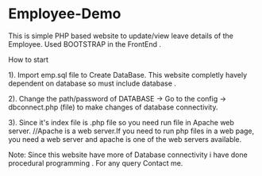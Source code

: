 # Employee-Demo
This is simple PHP based website to update/view leave details of the Employee.
Used BOOTSTRAP in the FrontEnd .

How to start

1). Import emp.sql file to Create DataBase.
This website completly havely dependent on database so must include database .

2). Change the path/password of DATABASE 
-> Go to the config -> dbconnect.php (file) to make changes of database connectivity.


3). Since it's index file is .php file so you need run file in Apache web server.
//Apache is a web server.If you need to run php files in a web page, you need a web server and apache is one of the web servers available.

Note:
Since this website have more of Database connectivity i have done procedural programming .
For any query Contact me.
